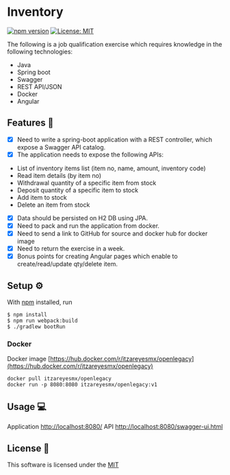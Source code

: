 # Inventory 
[![npm version](https://badge.fury.io/js/npm.svg)](https://badge.fury.io/js/npm)
[![License: MIT](https://img.shields.io/badge/License-MIT-yellow.svg)](https://opensource.org/licenses/MIT)

The following is a job qualification exercise which requires knowledge in the following technologies:

- Java
- Spring boot
- Swagger
- REST API/JSON
- Docker
- Angular 

## Features :rocket:

- [X] Need to write a spring-boot application with a REST controller, which expose a Swagger API catalog.
- [X] The application needs to expose the following APIs:
- List of inventory items list (item no, name, amount, inventory code)
- Read item details (by item no)
- Withdrawal quantity of a specific item from stock
- Deposit quantity of a specific item to stock
- Add item to stock
- Delete an item from stock  
- [X] Data should be persisted on H2 DB using JPA.
- [X] Need to pack and run the application from docker.
- [X] Need to send a link to GitHub for source and docker hub for docker image
- [X] Need to return the exercise in a week.
- [X] Bonus points for creating Angular pages which enable to create/read/update qty/delete item. 

## Setup :gear:

With [npm](https://npmjs.org/) installed, run

```
$ npm install
$ npm run webpack:build
$ ./gradlew bootRun
```

### Docker

Docker image [https://hub.docker.com/r/itzareyesmx/openlegacy](https://hub.docker.com/r/itzareyesmx/openlegacy)

```
docker pull itzareyesmx/openlegacy
docker run -p 8080:8080 itzareyesmx/openlegacy:v1
```

## Usage :computer:

Application [http://localhost:8080/](http://localhost:8080/)
API [http://localhost:8080/swagger-ui.html](http://localhost:8080/swagger-ui.html)

## License :page_facing_up:

This software is licensed under the [MIT](https://github.com/nhn/tui.editor/blob/master/LICENSE)
